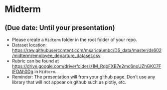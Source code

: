 # Midterm
## (Due date: Until your presentation)

* Please create a `Midterm` folder in the root folder of your repo.
* Dataset location: https://raw.githubusercontent.com/msaricaumbc/DS_data/master/ds602/midterm/employee_departure_dataset.csv
* Rubric can be found at https://drive.google.com/drive/folders/1M_RqbFXB7e2mc6noUZhGKC7FIFOAh0Dg in `Midterm`.
* Reminder: The presentation will from your github page. Don't use any library that will not appear on github such as plotly, etc.  